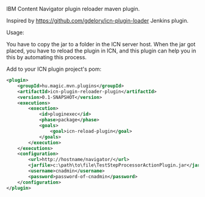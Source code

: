 IBM Content Navigator plugin reloader maven plugin.

Inspired by https://github.com/gdelory/icn-plugin-loader Jenkins plugin.


Usage: 

You have to copy the jar to a folder in the ICN server host.
When the jar got placed, you have to reload the plugin in ICN, and this plugin can help you in this by automating this process.

Add to your ICN plugin project's pom:

```xml
<plugin>
	<groupId>hu.magic.mvn.plugins</groupId>
	<artifactId>icn-plugin-reloader-plugin</artifactId>
	<version>0.1-SNAPSHOT</version>
	<executions>
		<execution>
			<id>pluginexec</id>
			<phase>package</phase>
			<goals>
				<goal>icn-reload-plugin</goal>
			</goals>
		</execution>
	</executions>
	<configuration>
		<url>http://hostname/navigator/</url>
		<jarfile>c:\path\to\file\TestStepProcessorActionPlugin.jar</jarfile>
		<username>cnadmin</username>
		<password>password-of-cnadmin</password>
	</configuration>
</plugin>
```
